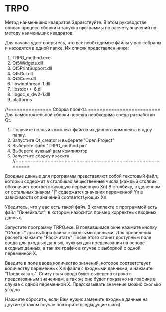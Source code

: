 # TRPO
Метод наименьших квадратов
Здравствуйте. В этом руководстве описан процесс сборки и запуска программы по расчету значений по методу наименьших квадратов.

Для начала удостоверьтесь, что все необходимые файлы у вас собраны и находятся в одной папке. Их список представлен ниже:
1. TRPO_method.exe
2. Qt5Widgets.dll
3. Qt5PrintSupport.dll
4. Qt5Gui.dll
5. Qt5Core.dll
6. libwinpthread-1.dll
7. libstdc++-6.dll
8. libgcc_s_dw2-1.dll
9. platforms


//=============== Сборка проекта =========================
Для самостоятельной сборки поректа необходима среда разработки Qt.
1. Получите полный комплект файлов из данного комплекта в одну папку.
2. Запустите Qt_creator и выберете "Open Project"
3. Выберете файл "TRPO_method.pro"
4. Выберете нужный вам компилятор
5. Запустите сборку проекта
//========================================================



Входные данные для программы представляют собой текстовый файл, который содержит в столбиках вещественные числа (каждый столбик обозначает соответствующую переменную Xn)
В столбику, отделенном от остальных знаком "|" содержатся значения переменной Yn в зависимости от значений соответствующих Xn. 

Убедитесь, что у вас есть такой файл. В комплекте с программой есть файл "Линейка.txt", в котором находится пример корректных входных данных.



Запустите программу TRPO.exe.
В появившимся окне нажмите кнопку "Обзор..." для выбора файла с входными данными. 
Для проведения расчета нажмите "Рассчитать" 
После этого станет доступным поле ввода для входных данных, нужных для предсказания на основе входных данных, а так же график в случае с выборкой с одной переменной X.

Введите в поле ввода количество значений, которое соответствует количеству переменных X в файле с входными данными, и нажмите "Предсказать". 
Снизу поля ввода будет выведена строка с предсказанным значением, а так же оно будет показано на графике в случае с одной переменной X. 
Предсказывать значение можно сколько угодно


Нажмите сбросить, если Вам нужно заменить входные данные на другие (в таком случае повторите предыдущие шаги).


